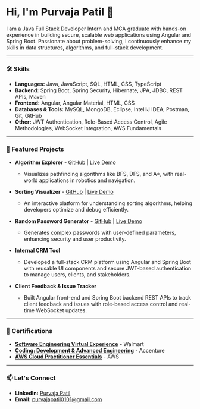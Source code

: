 # Hi, I'm Purvaja Patil 👋

I am a Java Full Stack Developer Intern and MCA graduate with hands-on experience in building secure, scalable web applications using Angular and Spring Boot. Passionate about problem-solving, I continuously enhance my skills in data structures, algorithms, and full-stack development.

---

### 🛠 Skills

- **Languages:** Java, JavaScript, SQL, HTML, CSS, TypeScript  
- **Backend:** Spring Boot, Spring Security, Hibernate, JPA, JDBC, REST APIs, Maven  
- **Frontend:** Angular, Angular Material, HTML, CSS  
- **Databases & Tools:** MySQL, MongoDB, Eclipse, IntelliJ IDEA, Postman, Git, GitHub  
- **Other:** JWT Authentication, Role-Based Access Control, Agile Methodologies, WebSocket Integration, AWS Fundamentals  

---

### 🌟 Featured Projects

- **Algorithm Explorer** - [GitHub](https://github.com/Purvaja235/Algorithm-Explorer) | [Live Demo](https://algorithmprojectmadebypurvaja.netlify.app/)  
  - Visualizes pathfinding algorithms like BFS, DFS, and A*, with real-world applications in robotics and navigation.

- **Sorting Visualizer** - [GitHub](https://github.com/Purvaja235/Sorting_Techniques_Visualizer) | [Live Demo](https://sortingmadebypurvaja.netlify.app/)  
  - An interactive platform for understanding sorting algorithms, helping developers optimize and debug efficiently.

- **Random Password Generator** - [GitHub](https://github.com/Purvaja235/random-password-generator) | [Live Demo](https://random-password-generator-purvaja.netlify.app/)  
  - Generates complex passwords with user-defined parameters, enhancing security and user productivity.

- **Internal CRM Tool**  
  - Developed a full-stack CRM platform using Angular and Spring Boot with reusable UI components and secure JWT-based authentication to manage users, clients, and stakeholders.

- **Client Feedback & Issue Tracker**  
  - Built Angular front-end and Spring Boot backend REST APIs to track client feedback and issues with role-based access control and real-time WebSocket updates.

---

### 📜 Certifications

- **[Software Engineering Virtual Experience](https://drive.google.com/file/d/18gYwwiplqqiwFUgdQe_X4n6OqXn96f3t/view)** - Walmart  
- **[Coding: Development & Advanced Engineering](https://drive.google.com/file/d/1NIHb4b6X9vlAlQeTlhzAsb-9C91wTM13/view)** - Accenture  
- **[AWS Cloud Practitioner Essentials](https://drive.google.com/file/d/1GWhL2pmE6zMB32yVR_c8m8cJhMPSr3z6/view)** - AWS  

---

### 📫 Let's Connect

- **LinkedIn:** [Purvaja Patil](https://www.linkedin.com/in/purvaja-patil28/)  
- **Email:** purvajapatil0101@gmail.com  
